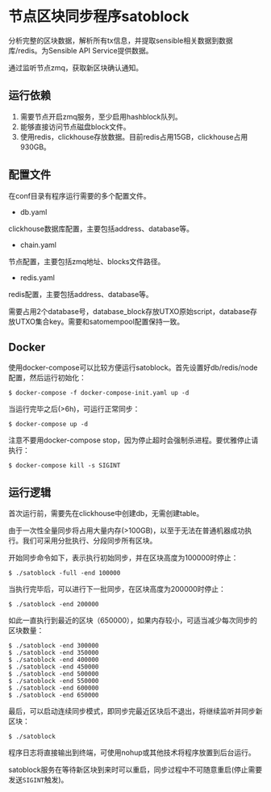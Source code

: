 
# 节点区块同步程序satoblock

分析完整的区块数据，解析所有tx信息，并提取sensible相关数据到数据库/redis。为Sensible API Service提供数据。

通过监听节点zmq，获取新区块确认通知。

## 运行依赖

1. 需要节点开启zmq服务，至少启用hashblock队列。
2. 能够直接访问节点磁盘block文件。
3. 使用redis，clickhouse存放数据。目前redis占用15GB，clickhouse占用930GB。


## 配置文件

在conf目录有程序运行需要的多个配置文件。

* db.yaml

clickhouse数据库配置，主要包括address、database等。

* chain.yaml

节点配置，主要包括zmq地址、blocks文件路径。

* redis.yaml

redis配置，主要包括address、database等。

需要占用2个database号，database_block存放UTXO原始script，database存放UTXO集合key。需要和satomempool配置保持一致。

## Docker

使用docker-compose可以比较方便运行satoblock。首先设置好db/redis/node配置，然后运行初始化：

	$ docker-compose -f docker-compose-init.yaml up -d

当运行完毕之后(>6h)，可运行正常同步：

	$ docker-compose up -d

注意不要用docker-compose stop，因为停止超时会强制杀进程。要优雅停止请执行：

	$ docker-compose kill -s SIGINT


## 运行逻辑

首次运行前，需要先在clickhouse中创建db，无需创建table。

由于一次性全量同步将占用大量内存(>100GB)，以至于无法在普通机器成功执行。我们可采用分批执行、分段同步所有区块。

开始同步命令如下，表示执行初始同步，并在区块高度为100000时停止：

    $ ./satoblock -full -end 100000

当执行完毕后，可以进行下一批同步，在区块高度为200000时停止：

    $ ./satoblock -end 200000

如此一直执行到最近的区块（650000），如果内存较小，可适当减少每次同步的区块数量：

    $ ./satoblock -end 300000
    $ ./satoblock -end 350000
    $ ./satoblock -end 400000
    $ ./satoblock -end 450000
    $ ./satoblock -end 500000
    $ ./satoblock -end 550000
    $ ./satoblock -end 600000
    $ ./satoblock -end 650000

最后，可以启动连续同步模式，即同步完最近区块后不退出，将继续监听并同步新区块：

    $ ./satoblock

程序日志将直接输出到终端，可使用nohup或其他技术将程序放置到后台运行。

satoblock服务在等待新区块到来时可以重启，同步过程中不可随意重启(停止需要发送`SIGINT`触发)。
